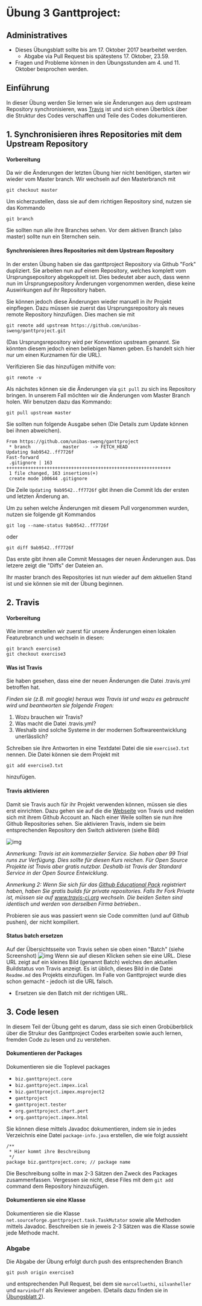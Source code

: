 # &Uuml;bung 3 Ganttproject:  

## Administratives

* Dieses &Uuml;bungsblatt sollte bis am 17. Oktober 2017 bearbeitet werden.  
    * Abgabe via Pull Request bis sp&auml;testens 17. Oktober, 23.59.
* Fragen und Probleme k&ouml;nnen in den  &Uuml;bungsstunden am 4. und 11. Oktober besprochen werden.   


## Einf&uuml;hrung

In dieser &Uuml;bung werden Sie lernen wie sie &Auml;nderungen aus dem upstream Repository synchronisieren, was [Travis](www.travis-ci.com) ist und sich einen &Uuml;berblick &uuml;ber die Struktur des Codes verschaffen und Teile des Codes dokumentieren.  


## 1. Synchronisieren ihres Repositories mit dem Upstream Repository


#### Vorbereitung

Da wir die &Auml;nderungen der letzten &Uuml;bung hier nicht ben&ouml;tigen, starten wir wieder vom Master branch. Wir wechseln auf den Masterbranch mit 
```
git checkout master
```

Um sicherzustellen, dass sie auf dem richtigen Repository sind, nutzen sie das Kommando 
```
git branch
```
Sie sollten nun alle ihre Branches sehen. Vor dem aktiven Branch (also master) sollte nun ein Sternchen sein. 

#### Synchronisieren ihres Repositories mit dem Upstream Repository
In der ersten &Uuml;bung haben sie das ganttproject Repository via Github "Fork" dupliziert. Sie arbeiten nun auf einem Repository, welches komplett vom Ursprungsepository abgekoppelt ist. Dies bedeutet aber auch, dass wenn nun im Ursprungsepository &Auml;nderungen vorgenommen werden, diese keine Auswirkungen auf ihr Repository haben. 

Sie k&ouml;nnen jedoch diese &Auml;nderungen wieder manuell in ihr Projekt einpflegen. Dazu m&uuml;ssen sie zuerst das Ursprungsrepository als neues remote Repository hinzuf&uuml;gen. Dies machen sie mit 
```
git remote add upstream https://github.com/unibas-sweng/ganttproject.git
```
(Das Ursprungsrepository wird per Konvention upstream genannt. Sie k&ouml;nnten diesem jedoch einen beliebigen Namen geben. Es handelt sich hier nur um einen Kurznamen f&uuml;r die URL).

Verifizieren Sie das hinzufügen mithilfe von:

```
git remote -v
```

Als n&auml;chstes k&ouml;nnen sie die &Auml;nderungen via ```git pull``` zu sich ins Repository bringen. In unserem Fall m&ouml;chten wir die &Auml;nderungen vom Master Branch holen. Wir benutzen dazu das Kommando: 
```
git pull upstream master
```
Sie sollten nun folgende Ausgabe sehen (Die Details zum Update k&ouml;nnen bei ihnen abweichen).
```
From https://github.com/unibas-sweng/ganttproject
 * branch            master     -> FETCH_HEAD
Updating 9ab9542..ff7726f
Fast-forward
 .gitignore | 163 +++++++++++++++++++++++++++++++++++++++++++++++++++++++++++++
 1 file changed, 163 insertions(+)
 create mode 100644 .gitignore
```
Die Zeile ```Updating 9ab9542..ff7726f``` gibt ihnen die Commit Ids der ersten und letzten &Auml;nderung an. 

Um zu sehen welche &Auml;nderungen mit diesem Pull vorgenommen wurden, nutzen sie folgende git Kommandos
```
git log --name-status 9ab9542..ff7726f
```
oder
```
git diff 9ab9542..ff7726f
```
Das erste gibt ihnen alle Commit Messages der neuen &Auml;nderungen aus. Das letzere zeigt die "Diffs" der Dateien an.   

Ihr master branch des Repositories ist nun wieder auf dem aktuellen Stand ist und sie k&ouml;nnen sie mit der &Uuml;bung beginnen. 


## 2. Travis


#### Vorbereitung
Wie immer erstellen wir zuerst f&uuml;r unsere &Auml;nderungen einen lokalen Featurebranch und wechseln in diesen:

```
git branch exercise3     
git checkout exercise3
```

#### Was ist Travis

Sie haben gesehen, dass eine der neuen &Auml;nderungen die Datei .travis.yml betroffen hat. 

*Finden sie (z.B. mit google) heraus was Travis ist und wozu es gebraucht wird und beantworten sie folgende Fragen:*

1. Wozu brauchen wir Travis?
2. Was macht die Datei .travis.yml?
3. Weshalb sind solche Systeme in der modernen Softwareentwicklung unerl&auml;sslich?

Schreiben sie ihre Antworten in eine Textdatei Datei die sie ```exercise3.txt``` nennen. Die Datei k&ouml;nnen sie dem Projekt mit
```
git add exercise3.txt
```
hinzuf&uuml;gen. 




#### Travis aktivieren

Damit sie Travis auch f&uuml;r ihr Projekt verwenden k&ouml;nnen, m&uuml;ssen sie dies erst einrichten. Dazu gehen sie auf die die [Webseite](https://www.travis-ci.com) von Travis und melden sich mit ihrem Github Account an. Nach einer Weile sollten sie nun ihre Github Repositories sehen. Sie aktivieren Travis, indem sie beim entsprechenden Repository den Switch aktivieren (siehe Bild)


![img](images/travis.png)

*Anmerkung: Travis ist ein kommerzieller Service. Sie haben aber 99 Trial runs zur Verf&uuml;gung. Dies sollte f&uuml;r diesen Kurs reichen. F&uuml;r Open Source Projekte ist Travis aber gratis nutzbar. Deshalb ist Travis der Standard Service in der Open Source Entwicklung*.

*Anmerkung 2: Wenn Sie sich für das [Github Educational Pack](https://education.github.com/pack) registriert haben, haben Sie gratis builds für private repositories. Falls Ihr Fork Private ist, müssen sie auf www.travis-ci.org wechseln. Die beiden Seiten sind identisch und werden von derselben Firma betrieben.*.


Probieren sie aus was passiert wenn sie Code committen (und auf Github pushen), der nicht kompiliert. 

#### Status batch ersetzen
Auf der &Uuml;bersichtsseite von Travis sehen sie oben einen "Batch" (siehe Screenshot)
![img](images/travis-batch.png)
Wenn sie auf diesen Klicken sehen sie eine URL. Diese URL zeigt auf ein kleines Bild (genannt Batch) welches den aktuellen Buildstatus von Travis anzeigt. Es ist &uuml;blich, dieses Bild in die Datei ```Readme.md``` des Projekts einzuf&uuml;gen. Im Falle von Ganttproject wurde dies schon gemacht - jedoch ist die URL falsch. 

* Ersetzen sie den Batch mit der richtigen URL. 


## 3. Code lesen

In diesem Teil der &Uuml;bung geht es darum, dass sie sich einen Grob&uuml;berblick &uuml;ber die Strukur des Ganttproject Codes erarbeiten sowie auch lernen, fremden Code zu lesen und zu verstehen.

#### Dokumentieren der Packages

Dokumentieren sie die Toplevel packages 

* ```biz.ganttproject.core```
* ```biz.ganttproject.impex.ical```
* ```biz.ganttproejct.impex.msproject2```
* ```ganttproject```
* ```ganttproject.tester```
* ```org.ganttproject.chart.pert```
* ```org.ganttproject.impex.html```

Sie k&ouml;nnen diese mittels Javadoc dokumentieren, indem sie in jedes Verzeichnis eine Datei
```package-info.java``` erstellen, die wie folgt aussieht
```
/**
 * Hier kommt ihre Beschreibung
 */
package biz.ganttproject.core; // package name 
```
Die Beschreibung sollte in max 2-3 S&auml;tzen den Zweck des Packages zusammenfassen.
Vergessen sie nicht, diese Files mit dem ```git add``` command dem Repository hinzuzuf&uuml;gen.

#### Dokumentieren sie eine Klasse

Dokumentieren sie die Klasse 
```net.sourceforge.ganttproject.task.TaskMutator``` sowie alle Methoden mittels Javadoc. Beschreiben sie in jeweis 2-3 S&auml;tzen was die Klasse sowie jede Methode macht. 


### Abgabe
Die Abgabe der &Uuml;bung erfolgt durch push des entsprechenden Branch 
```
git push origin exercise3
``` 
und entsprechenden Pull Request, bei dem sie 
```marcelluethi```, ```silvanheller``` und ```marvinbuff``` als Reviewer angeben.
(Details dazu finden sie in [&Uuml;bungsblatt 2](https://unibas-sweng.github.io/software-engineering/exercises/02-gant-small-changes.html)).
 
